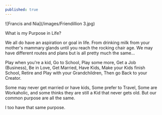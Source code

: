 ```yaml
---
published: true
---
```

![Francis and Nia](/images/Friendillion 3.jpg)

What is my Purpose in Life? 

We all do have an aspiration or goal in life. From drinking milk from your mother's mammary glands until you reach the rocking chair age. We may have different routes and plans but is all pretty much the same...

Play when you're a kid, Go to School, Play some more, Get a Job (Business), Be in Love, Get Married, Have Kids, Make your Kids finish School, Retire and Play with your Grandchildren, Then go Back to your Creator.

Some may never get married or have kids, Some prefer to Travel, Some are Workaholic, and some thinks they are still a Kid that never gets old. But our common purpose are all the same.

I too have that same purpose. 
